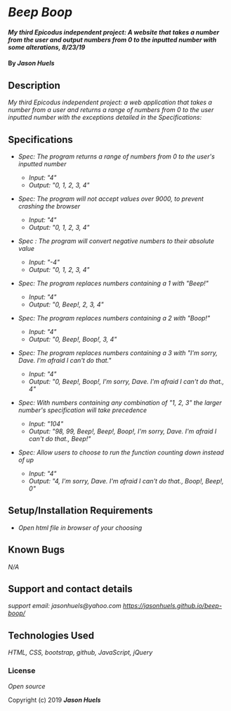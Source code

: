 # _Beep Boop_

#### _My third Epicodus independent project: A website that takes a number from the user and output numbers from 0 to the inputted number with some alterations, 8/23/19_

#### By _**Jason Huels**_

## Description

_My third Epicodus independent project:  a web application that takes a number from a user and returns a range of numbers from 0 to the user inputted number with the exceptions detailed in the Specifications:_

## Specifications
* _Spec: The program returns a range of numbers from 0 to the user's inputted number_
  * _Input: "4"_
  * _Output: "0, 1, 2, 3, 4"_

* _Spec: The program will not accept values over 9000, to prevent crashing the browser_
  * _Input: "4"_
  * _Output: "0, 1, 2, 3, 4"_

* _Spec : The program will convert negative numbers to their absolute value_
  * _Input: "-4"_
  * _Output: "0, 1, 2, 3, 4"_

* _Spec: The program replaces numbers containing a 1 with "Beep!"_
    * _Input: "4"_
    * _Output: "0, Beep!, 2, 3, 4"_

* _Spec: The program replaces numbers containing a 2 with "Boop!"_
    * _Input: "4"_
    * _Output: "0, Beep!, Boop!, 3, 4"_

* _Spec: The program replaces numbers containing a 3 with "I'm sorry, Dave. I'm afraid I can't do that."_
    * _Input: "4"_
    * _Output: "0, Beep!, Boop!, I'm sorry, Dave. I'm afraid I can't do that., 4"_

* _Spec: With numbers containing any combination of "1, 2, 3" the larger number's specification will take precedence_
    * _Input: "104"_
    * _Output: "98, 99, Beep!, Beep!, Boop!, I'm sorry, Dave. I'm afraid I can't do that., Beep!"_

* _Spec: Allow users to choose to run the function counting down instead of up_
    * _Input: "4"_
    * _Output: "4, I'm sorry, Dave. I'm afraid I can't do that., Boop!, Beep!, 0"_


## Setup/Installation Requirements

* _Open html file in browser of your choosing_

## Known Bugs

_N/A_

## Support and contact details

_support email: jasonhuels@yahoo.com_
_https://jasonhuels.github.io/beep-boop/_

## Technologies Used

_HTML, CSS, bootstrap, github, JavaScript, jQuery_

### License

*Open source*

Copyright (c) 2019 **_Jason Huels_**
